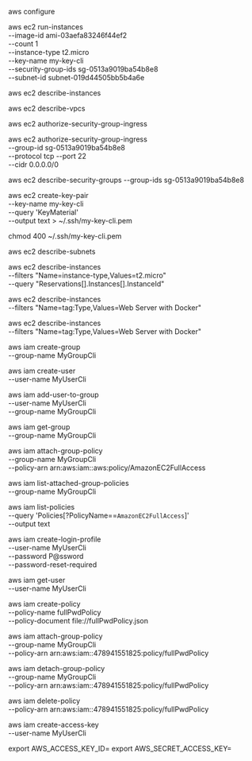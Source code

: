 aws configure

aws ec2 run-instances \
    --image-id ami-03aefa83246f44ef2 \
    --count 1 \
    --instance-type t2.micro \
    --key-name my-key-cli \
    --security-group-ids sg-0513a9019ba54b8e8 \
    --subnet-id subnet-019d44505bb5b4a6e

 aws ec2 describe-instances

aws ec2 describe-vpcs

aws ec2 authorize-security-group-ingress

aws ec2 authorize-security-group-ingress \
    --group-id sg-0513a9019ba54b8e8 \
    --protocol tcp --port 22 \
    --cidr 0.0.0.0/0

aws ec2 describe-security-groups --group-ids sg-0513a9019ba54b8e8

aws ec2 create-key-pair \
    --key-name my-key-cli \
    --query 'KeyMaterial' \
    --output text > ~/.ssh/my-key-cli.pem

chmod 400 ~/.ssh/my-key-cli.pem

aws ec2 describe-subnets

 aws ec2 describe-instances \
    --filters "Name=instance-type,Values=t2.micro" \
    --query "Reservations[].Instances[].InstanceId"

aws ec2 describe-instances \
   --filters "Name=tag:Type,Values=Web Server with Docker"

aws ec2 describe-instances \
    --filters "Name=tag:Type,Values=Web Server with Docker"

aws iam create-group \
    --group-name MyGroupCli

aws iam create-user \
    --user-name MyUserCli

aws iam add-user-to-group \
    --user-name MyUserCli \
    --group-name MyGroupCli

aws iam get-group \
    --group-name MyGroupCli

aws iam attach-group-policy \
    --group-name MyGroupCli \
    --policy-arn arn:aws:iam::aws:policy/AmazonEC2FullAccess

aws iam list-attached-group-policies \
    --group-name MyGroupCli

aws iam list-policies \
    --query 'Policies[?PolicyName==`AmazonEC2FullAccess`]' \
    --output text

aws iam create-login-profile \
    --user-name MyUserCli \
    --password  P@ssword \
    --password-reset-required

aws iam get-user \
    --user-name MyUserCli

aws iam create-policy \
    --policy-name fullPwdPolicy \
    --policy-document file://fullPwdPolicy.json

aws iam attach-group-policy \
    --group-name MyGroupCli \
    --policy-arn arn:aws:iam::478941551825:policy/fullPwdPolicy

aws iam detach-group-policy \
    --group-name MyGroupCli \
    --policy-arn arn:aws:iam::478941551825:policy/fullPwdPolicy

aws iam delete-policy \
    --policy-arn arn:aws:iam::478941551825:policy/fullPwdPolicy

aws iam create-access-key \
    --user-name MyUserCli


export AWS_ACCESS_KEY_ID=
export AWS_SECRET_ACCESS_KEY=

 